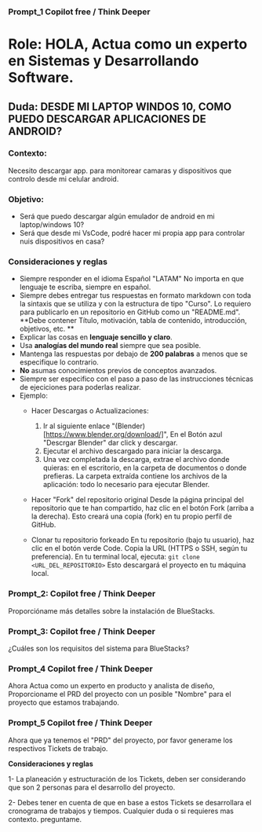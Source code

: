 
### Prompt_1 Copilot free / Think Deeper

# Role: HOLA, Actua como un experto en Sistemas y Desarrollando Software. 

## Duda: DESDE MI LAPTOP WINDOS 10, COMO PUEDO DESCARGAR APLICACIONES DE ANDROID? 

### Contexto:
Necesito descargar app. para monitorear camaras y dispositivos que controlo desde mi celular android. 

### Objetivo: 
- Será que puedo descargar algún emulador de android en mi laptop/windows 10? 
- Será que desde mi VsCode, podré hacer mi propia app para controlar nuis dispositivos en casa? 

### **Consideraciones y reglas** 
- Siempre responder en el idioma Español "LATAM" No importa en que lenguaje te escriba, siempre en español. 
- Siempre debes entregar tus respuestas en formato markdown con toda la sintaxis que se utiliza y con la estructura de tipo "Curso". 
Lo requiero para publicarlo en un repositorio en GitHub como un "README.md". 
**Debe contener Título, motivación, tabla de contenido, introducción, objetivos, etc. ** 
- Explicar las cosas en **lenguaje sencillo y claro**. 
- Usa **analogías del mundo real** siempre que sea posible. 
- Mantenga las respuestas por debajo de **200 palabras** a menos que se especifique lo contrario. 
- **No** asumas conocimientos previos de conceptos avanzados. 
- Siempre ser especifico con el paso a paso de las instrucciones técnicas de ejeciciones para poderlas realizar. 
- Ejemplo: 
	- Hacer Descargas o Actualizaciones: 
		1. Ir al siguiente enlace "(Blender)[https://www.blender.org/download/]", En el Botón azul "Descrgar Blender" dar click y descargar. 
		2. Ejecutar el archivo descargado para iniciar la descarga. 
		3. Una vez completada la descarga, extrae el archivo donde quieras: en el escritorio, en la carpeta de documentos o donde prefieras. 
		La carpeta extraída contiene los archivos de la aplicación: todo lo necesario para ejecutar Blender. 
	
	- Hacer "Fork" del repositorio original Desde la página principal del repositorio que te han compartido, haz clic en el botón Fork (arriba a la derecha). 
	Esto creará una copia (fork) en tu propio perfil de GitHub. 

	- Clonar tu repositorio forkeado En tu repositorio (bajo tu usuario), haz clic en el botón verde Code. 
	Copia la URL (HTTPS o SSH, según tu preferencia). 
	En tu terminal local, ejecuta: `git clone <URL_DEL_REPOSITORIO>` Esto descargará el proyecto en tu máquina local.
	
### Prompt_2: Copilot free / Think Deeper
Proporcióname más detalles sobre la instalación de BlueStacks.

### Prompt_3: Copilot free / Think Deeper
¿Cuáles son los requisitos del sistema para BlueStacks?

### Prompt_4 Copilot free / Think Deeper
Ahora Actua como un experto en producto y analista de diseño, Proporcioname el PRD del proyecto con un posible "Nombre" para el proyecto que estamos trabajando.

### Prompt_5 Copilot free / Think Deeper
Ahora que ya tenemos el "PRD" del proyecto, por favor generame los respectivos Tickets de trabajo. 

**Consideraciones y reglas** 

1- La planeación y estructuración de los Tickets, deben ser considerando que son 2 personas para el desarrollo del proyecto.
 
2- Debes tener en cuenta de que en base a estos Tickets se desarrollara el cronograma de trabajos y tiempos. Cualquier duda o si requieres mas contexto. preguntame.

